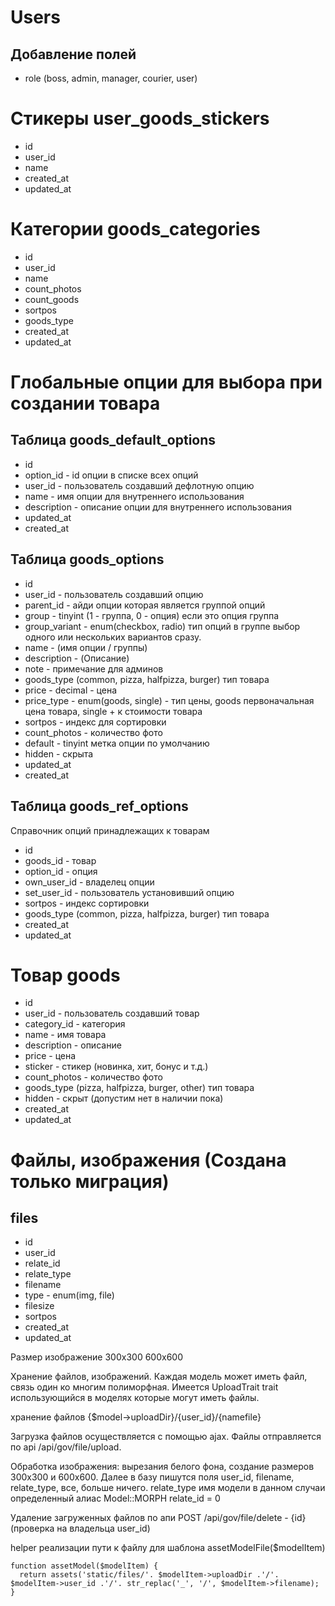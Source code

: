 # Users
## Добавление полей
- role (boss, admin, manager, courier, user)

# Стикеры user_goods_stickers
- id
- user_id
- name
- created_at
- updated_at

# Категории goods_categories
- id
- user_id
- name
- count_photos
- count_goods
- sortpos
- goods_type
- created_at
- updated_at

# Глобальные опции для выбора при создании товара
## Таблица goods_default_options
- id
- option_id - id опции в списке всех опций
- user_id - пользователь создавший дефлотную опцию
- name - имя опции для внутреннего использования
- description - описание опции для внутреннего использования
- updated_at
- created_at

## Таблица goods_options
- id 
- user_id - пользователь создавший опцию
- parent_id - айди опции которая является группой опций
- group - tinyint (1 - группа, 0 - опция) если это опция группа
- group_variant - enum(checkbox, radio) тип опций в группе выбор одного или нескольких вариантов сразу.
- name - (имя опции / группы)
- description - (Описание)
- note - примечание для админов
- goods_type (common, pizza, halfpizza, burger) тип товара
- price - decimal - цена
- price_type - enum(goods, single) - тип цены, goods первоначальная цена товара, single + к стоимости товара
- sortpos - индекс для сортировки
- count_photos - количество фото
- default - tinyint метка опции по умолчанию
- hidden - скрыта
- updated_at
- created_at

## Таблица goods_ref_options
Справочник опций принадлежащих к товарам
- id
- goods_id - товар
- option_id - опция
- own_user_id - владелец опции
- set_user_id - пользователь установивший опцию
- sortpos - индекс сортировки
- goods_type (common, pizza, halfpizza, burger) тип товара
- created_at
- updated_at

# Товар goods
- id
- user_id - пользователь создавший товар
- category_id - категория
- name - имя товара
- description - описание
- price - цена
- sticker - стикер (новинка, хит, бонус и т.д.)
- count_photos - количество фото
- goods_type (pizza, halfpizza, burger, other) тип товара
- hidden - скрыт (допустим нет в наличии пока)
- created_at
- updated_at

# Файлы, изображения (Создана только миграция)
## files
- id
- user_id
- relate_id
- relate_type
- filename
- type - enum(img, file)
- filesize
- sortpos
- created_at
- updated_at

Размер изображение 300х300 600х600

Хранение файлов, изображений. Каждая модель может иметь файл, связь один ко многим полиморфная. 
Имеется UploadTrait trait использующийся в моделях которые могут иметь файлы.

хранение файлов
{$model->uploadDir}/{user_id}/{namefile}

Загрузка файлов осуществляется с помощью ajax. Файлы отправляется по api /api/gov/file/upload.

Обработка изображения: вырезания белого фона, создание размеров 300x300 и 600x600. Далее в базу пишутся поля user_id, filename, relate_type, все, больше ничего. 
relate_type имя модели в данном случаи определенный алиас Model::MORPH
relate_id = 0

Удаление загруженных файлов по апи POST /api/gov/file/delete - {id} (проверка на владельца user_id)

helper реализации пути к файлу для шаблона assetModelFile($modelItem)
```
function assetModel($modelItem) {
  return assets('static/files/'. $modelItem->uploadDir .'/'. $modelItem->user_id .'/'. str_replac('_', '/', $modelItem->filename);
}
```